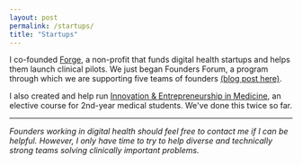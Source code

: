 ```yaml
---
layout: post
permalink: /startups/
title: "Startups"
---
```


I co-founded [Forge](http://forgehealth.org), a non-profit that funds digital health startups and helps them launch clinical pilots. We just began Founders Forum, a program through which we are supporting five teams of founders [(blog post here)](http://forgehealth.org/2016/01/founders-forum-first-cohort/).

I also created and help run [Innovation & Entrepreneurship in Medicine](http://erikreinertsen.com/iemed), an elective course for 2nd-year medical students. We've done this twice so far.

---

*Founders working in digital health should feel free to contact me if I can be helpful. However, I only have time to try to help diverse and technically strong teams solving clinically important problems.*
